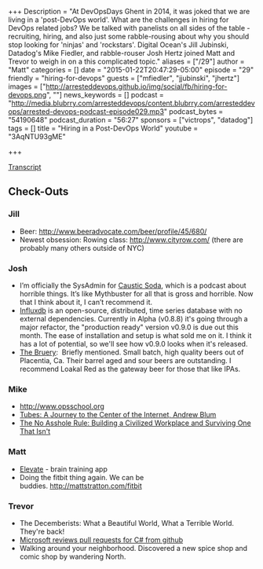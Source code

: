 +++
Description = "At DevOpsDays Ghent in 2014, it was joked that we are living in a 'post-DevOps world'. What are the challenges in hiring for DevOps related jobs? We be talked with panelists on all sides of the table - recruiting, hiring, and also just some rabble-rousing about why you should stop looking for 'ninjas' and 'rockstars'. Digital Ocean's Jill Jubinski, Datadog's Mike Fiedler, and rabble-rouser Josh Hertz joined Matt and Trevor to weigh in on a this complicated topic."
aliases = ["/29"]
author = "Matt"
categories = []
date = "2015-01-22T20:47:29-05:00"
episode = "29"
friendly = "hiring-for-devops"
guests = ["mfiedler", "jjubinski", "jhertz"]
images = ["http://arresteddevops.github.io/img/social/fb/hiring-for-devops.png", ""]
news_keywords = []
podcast = "http://media.blubrry.com/arresteddevops/content.blubrry.com/arresteddevops/arrested-devops-podcast-episode029.mp3"
podcast_bytes = "54190648"
podcast_duration = "56:27"
sponsors = ["victrops", "datadog"]
tags = []
title = "Hiring in a Post-DevOps World"
youtube = "3AqNTU93gME"

+++

<a href="http://transcripts.castingwords.com/zzTm/195771.html" target="_blank">Transcript</a>
<h2>Check-Outs</h2>
<h3>Jill</h3>
<ul>
	<li>Beer: <a href="http://www.beeradvocate.com/beer/profile/45/680/" target="_blank">http://www.beeradvocate.com/beer/profile/45/680/</a></li>
	<li>Newest obsession: Rowing class: <a href="http://www.cityrow.com/" target="_blank">http://www.cityrow.com/</a> (there are probably many others outside of NYC)</li>
</ul>
<h3>Josh</h3>
<ul>
	<li>I’m officially the SysAdmin for <a href="http://www.causticsodapodcast.com/" target="_blank">Caustic Soda</a>, which is a podcast about horrible things. It’s like Mythbuster for all that is gross and horrible. Now that I think about it, I can’t recommend it.</li>
	<li><a href="http://influxdb.com/" target="_blank">Influxdb</a> is an open-source, distributed, time series database with no external dependencies. Currently in Alpha (v0.8.8) it's going through a major refactor, the "production ready" version v0.9.0 is due out this month. The ease of installation and setup is what sold me on it. I think it has a lot of potential, so we'll see how v0.9.0 looks when it's released.</li>
	<li><a href="http://www.thebruery.com/" target="_blank">The Bruery</a>:  Briefly mentioned. Small batch, high quality beers out of Placentia, Ca. Their barrel aged and sour beers are outstanding. I recommend Loakal Red as the gateway beer for those that like IPAs.</li>
</ul>
<h3>Mike</h3>
<ul>
	<li><a href="http://www.opsschool.org" target="_blank">http://www.opsschool.org</a></li>
	<li><a href="http://www.amazon.com/Tubes-A-Journey-Center-Internet/dp/0061994952" target="_blank">Tubes: A Journey to the Center of the Internet, Andrew Blum</a></li>
	<li><a href="http://www.amazon.com/The-Asshole-Rule-Civilized-Workplace/dp/0446698202" target="_blank">The No Asshole Rule: Building a Civilized Workplace and Surviving One That Isn't</a></li>
</ul>
<h3>Matt</h3>
<ul>
	<li><a href="http://elevateapp.com/" target="_blank">Elevate</a> - brain training app</li>
	<li>Doing the fitbit thing again. We can be buddies. <a href="http://mattstratton.com/fitbit" target="_blank">http://mattstratton.com/fitbit</a></li>
</ul>
<h3>Trevor</h3>
<ul>
	<li>The Decemberists: What a Beautiful World, What a Terrible World. They're back!</li>
	<li><a href="http://channel9.msdn.com/Series/NET-Framework/NET-Core-API-Review-2015-01-14" target="_blank">Microsoft reviews pull requests for C# from github</a></li>
	<li>Walking around your neighborhood. Discovered a new spice shop and comic shop by wandering North.</li>
</ul>
